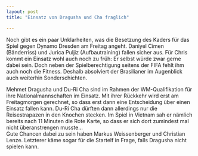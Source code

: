 ```yaml
---
layout: post
title: "Einsatz von Dragusha und Cha fraglich"

---
```


Noch gibt es ein paar Unklarheiten, was die Besetzung des Kaders für das Spiel gegen Dynamo Dresden am Freitag angeht. Daniyel Cimen (Bänderriss) und Jurica Puljiz (Aufbautraining) fallen sicher aus. Für Chris kommt ein Einsatz wohl auch noch zu früh: Er selbst würde zwar gerne dabei sein. Doch neben der Spielberechtigung seitens der FIFA fehlt ihm auch noch die Fitness. Deshalb absolviert der Brasilianer im Augenblick auch weiterhin Sonderschichten.

Mehmet Dragusha und Du-Ri Cha sind im Rahmen der WM-Qualifikation für ihre Nationalmannschaften im Einsatz. Mit ihrer Rückkehr wird erst am Freitagmorgen gerechnet, so dass erst dann eine Entscheidung über einen Einsatz fallen kann. Du-Ri Cha dürften dann allerdings nur die Reisestrapazen in den Knochen stecken. Im Spiel in Vietnam sah er nämlich bereits nach 11 Minuten die Rote Karte, so dass er sich dort zumindest mal nicht überanstrengen musste...  
Gute Chancen dabei zu sein haben Markus Weissenberger und Christian Lenze. Letzterer käme sogar für die Startelf in Frage, falls Dragusha nicht spielen kann.
